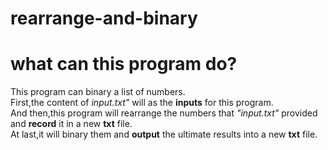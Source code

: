 # rearrange-and-binary
# what can this program do?
This program can binary a list of numbers.   
First,the content of *input.txt"* will as the **inputs** for this program.   
And then,this program will rearrange the numbers that *"input.txt"* provided and **record** it in a new **txt** file.   
At last,it will binary them and **output** the ultimate results into a new **txt** file.   
